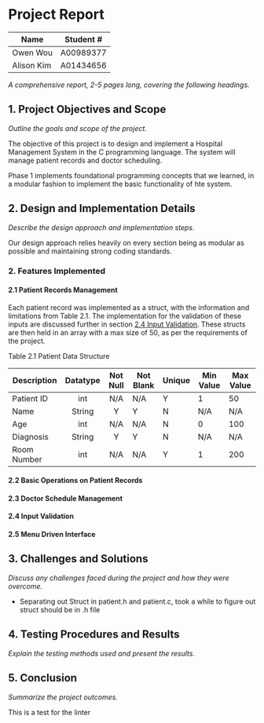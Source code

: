 # Project Report

| Name       | Student # |
|------------|-----------|
| Owen Wou   | A00989377 |
| Alison Kim | A01434656 |

*A comprehensive report, 2-5 pages long, covering the following headings.*

## 1. Project Objectives and Scope

*Outline the goals and scope of the project.*

The objective of this project is to design and implement a Hospital Management
System in the C programming language. The system will manage patient records and
doctor scheduling.

Phase 1 implements foundational programming concepts that we learned, in a
modular fashion to implement the basic
functionality of hte system.

## 2. Design and Implementation Details

*Describe the design approach and implementation steps*.

Our design approach relies heavily on every section being as modular as possible
and maintaining strong coding standards.

### 2. Features Implemented

#### 2.1 Patient Records Management

Each patient record was implemented as a struct, with the information and
limitations from Table 2.1. The implementation for the
validation of these inputs are discussed further in section
[2.4 Input Validation](#24-input-validation).
These structs are then held in an array with a max size of 50, as per the
requirements of the project.

Table 2.1 Patient Data Structure

| Description | Datatype | Not Null | Not Blank | Unique | Min Value | Max Value |
|-------------|:--------:|:--------:|-----------|--------|-----------|-----------|
| Patient ID  |   int    |   N/A    | N/A       | Y      | 1         | 50        |
| Name        |  String  |    Y     | Y         | N      | N/A       | N/A       |
| Age         |   int    |   N/A    | N/A       | N      | 0         | 100       |
| Diagnosis   |  String  |    Y     | Y         | N      | N/A       | N/A       |
| Room Number |   int    |   N/A    | N/A       | Y      | 1         | 200       |

#### 2.2 Basic Operations on Patient Records

#### 2.3 Doctor Schedule Management

#### 2.4 Input Validation

#### 2.5 Menu Driven Interface

## 3. Challenges and Solutions

*Discuss any challenges faced during the project and how they were overcome.*

- Separating out Struct in patient.h and patient.c, took a while to figure out
  struct should be in .h file

## 4. Testing Procedures and Results

*Explain the testing methods used and present the results.*

## 5. Conclusion

*Summarize the project outcomes.*

This is a test for the linter

